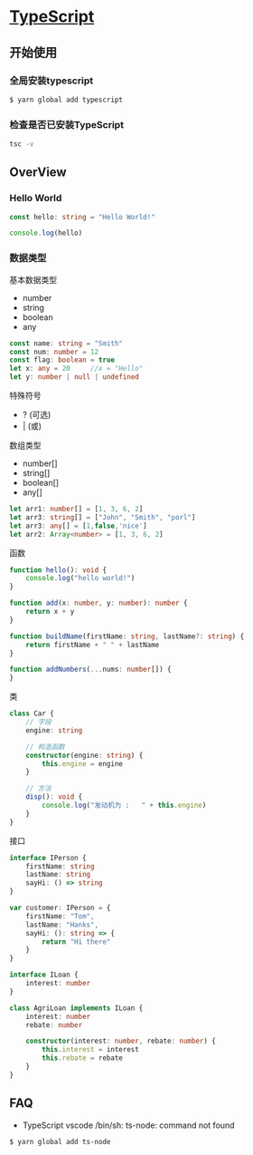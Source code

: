 # [TypeScript](https://www.tslang.cn)

## 开始使用
### 全局安装typescript

```sh
$ yarn global add typescript
```

### 检查是否已安装TypeScript
```sh
tsc -v
```

## OverView

### Hello World

```ts
const hello: string = "Hello World!"

console.log(hello)
```
### 数据类型

基本数据类型
- number
- string
- boolean
- any

```ts
const name: string = "Smith"
const num: number = 12
const flag: boolean = true
let x: any = 20     //x = "Hello"
let y: number | null | undefined
```

特殊符号
- ? (可选)
- | (或)

数组类型
- number[]
- string[]
- boolean[]
- any[]


```ts
let arr1: number[] = [1, 3, 6, 2]
let arr3: string[] = ["John", "Smith", "porl"]
let arr3: any[] = [1,false,'nice']
let arr2: Array<number> = [1, 3, 6, 2]
```

函数

```ts
function hello(): void {
    console.log("hello world!")
}

function add(x: number, y: number): number {
	return x + y
}

function buildName(firstName: string, lastName?: string) {
	return firstName + " " + lastName
}

function addNumbers(...nums: number[]) {
}

```

类
```ts
class Car {
	// 字段
	engine: string

	// 构造函数
	constructor(engine: string) {
		this.engine = engine
	}

	// 方法
	disp(): void {
		console.log("发动机为 :   " + this.engine)
	}
}
```


接口

```ts
interface IPerson {
	firstName: string
	lastName: string
	sayHi: () => string
}

var customer: IPerson = {
	firstName: "Tom",
	lastName: "Hanks",
	sayHi: (): string => {
		return "Hi there"
	}
}
```

```ts
interface ILoan {
	interest: number
}

class AgriLoan implements ILoan {
	interest: number
	rebate: number

	constructor(interest: number, rebate: number) {
		this.interest = interest
		this.rebate = rebate
	}
}
```


## FAQ

- TypeScript vscode /bin/sh: ts-node: command not found

```sh
$ yarn global add ts-node
```